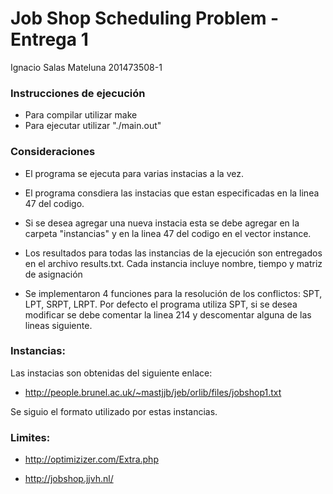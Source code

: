 # Job Shop Scheduling Problem - Entrega 1

Ignacio Salas Mateluna
201473508-1

### Instrucciones de ejecución

- Para compilar utilizar make
- Para ejecutar utilizar "./main.out"

### Consideraciones

- El programa se ejecuta para varias instacias a la vez.

- El programa consdiera las instacias que estan especificadas en la linea 47 del codigo.

- Si se desea agregar una nueva instacia esta se debe agregar en la carpeta "instancias" y en la linea 47 del codigo en el vector instance.

- Los resultados para todas las instancias de la ejecución son entregados en el archivo results.txt. Cada instancia incluye nombre, tiempo y matriz de asignación

- Se implementaron 4 funciones para la resolución de los conflictos: SPT, LPT, SRPT, LRPT. Por defecto el programa utiliza SPT, si se desea modificar se debe comentar la linea 214 y descomentar alguna de las lineas siguiente.

### Instancias:

Las instacias son obtenidas del siguiente enlace:
- http://people.brunel.ac.uk/~mastjjb/jeb/orlib/files/jobshop1.txt

Se siguio el formato utilizado por estas instancias.

### Limites:

- http://optimizizer.com/Extra.php

- http://jobshop.jjvh.nl/
